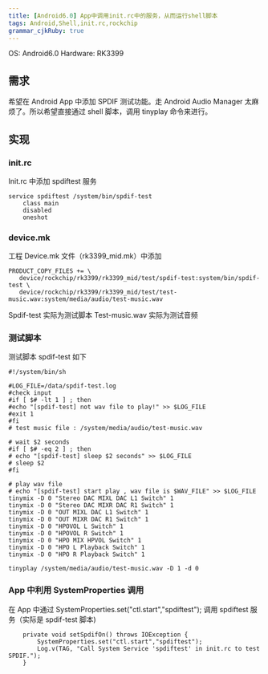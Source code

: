 ```yaml
---
title: [Android6.0] App中调用init.rc中的服务，从而运行shell脚本
tags: Android,Shell,init.rc,rockchip
grammar_cjkRuby: true
---
```


OS: Android6.0
Hardware: RK3399


## 需求
希望在 Android App 中添加 SPDIF 测试功能。走 Android Audio Manager 太麻烦了。所以希望直接通过 shell 脚本，调用 tinyplay 命令来进行。 
 
 
## 实现
### init.rc
Init.rc 中添加 spdiftest 服务 
```  
service spdiftest /system/bin/spdif-test 
    class main 
    disabled 
    oneshot 
``` 
 
 
 
### device.mk
工程 Device.mk 文件（rk3399_mid.mk）中添加 
``` 
PRODUCT_COPY_FILES += \ 
   device/rockchip/rk3399/rk3399_mid/test/spdif-test:system/bin/spdif-test \ 
   device/rockchip/rk3399/rk3399_mid/test/test-music.wav:system/media/audio/test-music.wav 
``` 
 
Spdif-test 实际为测试脚本 
Test-music.wav 实际为测试音频 
 
 
 ### 测试脚本
测试脚本 spdif-test 如下 
``` 
#!/system/bin/sh 
  
#LOG_FILE=/data/spdif-test.log 
#check input 
#if [ $# -lt 1 ] ; then 
#echo "[spdif-test] not wav file to play!" >> $LOG_FILE 
#exit 1 
#fi  
# test music file : /system/media/audio/test-music.wav 
  
# wait $2 seconds 
#if [ $# -eq 2 ] ; then 
# echo "[spdif-test] sleep $2 seconds" >> $LOG_FILE 
# sleep $2 
#fi 
  
# play wav file 
# echo "[spdif-test] start play , wav file is $WAV_FILE" >> $LOG_FILE 
tinymix -D 0 "Stereo DAC MIXL DAC L1 Switch" 1 
tinymix -D 0 "Stereo DAC MIXR DAC R1 Switch" 1 
tinymix -D 0 "OUT MIXL DAC L1 Switch" 1 
tinymix -D 0 "OUT MIXR DAC R1 Switch" 1 
tinymix -D 0 "HPOVOL L Switch" 1 
tinymix -D 0 "HPOVOL R Switch" 1 
tinymix -D 0 "HPO MIX HPVOL Switch" 1 
tinymix -D 0 "HPO L Playback Switch" 1 
tinymix -D 0 "HPO R Playback Switch" 1 
  
tinyplay /system/media/audio/test-music.wav -D 1 -d 0 
``` 
 
### App 中利用 SystemProperties 调用

在 App 中通过 SystemProperties.set("ctl.start","spdiftest"); 
调用 spdiftest 服务（实际是 spdif-test 脚本) 


```
    private void setSpdifOn() throws IOException {
        SystemProperties.set("ctl.start","spdiftest");
        Log.v(TAG, "Call System Service 'spdiftest' in init.rc to test SPDIF.");
    }
```